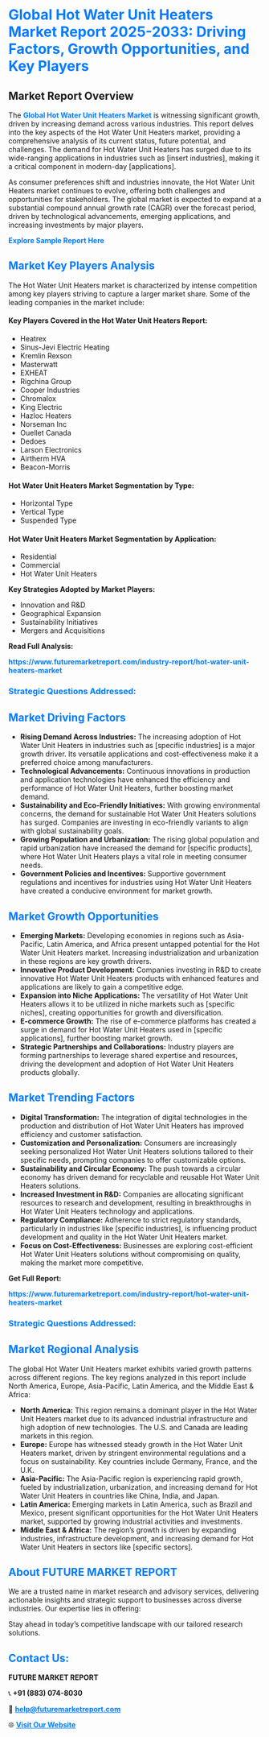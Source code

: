<h1 style="color: #007BFF;">Global Hot Water Unit Heaters Market Report 2025-2033: Driving Factors, Growth Opportunities, and Key Players</h1>

<section id="overview">
<h2>Market Report Overview</h2>
<p>The <a href="https://www.futuremarketreport.com/industry-report/hot-water-unit-heaters-market" style="color: #007BFF; text-decoration: none;"><strong>Global Hot Water Unit Heaters Market</strong></a> is witnessing significant growth, driven by increasing demand across various industries. This report delves into the key aspects of the Hot Water Unit Heaters market, providing a comprehensive analysis of its current status, future potential, and challenges. The demand for Hot Water Unit Heaters has surged due to its wide-ranging applications in industries such as [insert industries], making it a critical component in modern-day [applications].</p>
<p>As consumer preferences shift and industries innovate, the Hot Water Unit Heaters market continues to evolve, offering both challenges and opportunities for stakeholders. The global market is expected to expand at a substantial compound annual growth rate (CAGR) over the forecast period, driven by technological advancements, emerging applications, and increasing investments by major players.</p>
</section>

<section id="overview">
<p><a href="https://www.futuremarketreport.com/request-sample/reportId=111353" style="color: #007BFF; text-decoration: none;"><strong>Explore Sample Report Here</strong></a></p>
</section>

<section id="key-players">
<h2 style="color: #007BFF;">Market Key Players Analysis</h2>
<p>The Hot Water Unit Heaters market is characterized by intense competition among key players striving to capture a larger market share. Some of the leading companies in the market include:</p>
<h4>Key Players Covered in the Hot Water Unit Heaters Report:</h4>
<ul><li>Heatrex</li><li>Sinus-Jevi Electric Heating</li><li>Kremlin Rexson</li><li>Masterwatt</li><li>EXHEAT</li><li>Rigchina Group</li><li>Cooper Industries</li><li>Chromalox</li><li>King Electric</li><li>Hazloc Heaters</li><li>Norseman Inc</li><li>Ouellet Canada</li><li>Dedoes</li><li>Larson Electronics</li><li>Airtherm HVA</li><li>Beacon-Morris</li></ul>
<h4>Hot Water Unit Heaters Market Segmentation by Type:</h4>
<ul><li>Horizontal Type</li><li>Vertical Type</li><li>Suspended Type</li></ul>

<h4>Hot Water Unit Heaters Market Segmentation by Application:</h4>
<ul><li>Residential</li><li>Commercial</li><li>Hot Water Unit Heaters</li></ul>
<p><strong>Key Strategies Adopted by Market Players:</strong></p>
<ul>
<li>Innovation and R&D</li>
<li>Geographical Expansion</li>
<li>Sustainability Initiatives</li>
<li>Mergers and Acquisitions</li>
</ul>
</section>

<section>
<p><strong>Read Full Analysis: </strong></p><a href="https://www.futuremarketreport.com/industry-report/hot-water-unit-heaters-market" style="color: #007BFF; text-decoration: none;"><strong>https://www.futuremarketreport.com/industry-report/hot-water-unit-heaters-market</strong></a>
<h3 style="color: #007BFF;">Strategic Questions Addressed:</h3>
</section>

<section id="driving-factors">
<h2 style="color: #007BFF;">Market Driving Factors</h2>
<ul>
<li><strong>Rising Demand Across Industries:</strong> The increasing adoption of Hot Water Unit Heaters in industries such as [specific industries] is a major growth driver. Its versatile applications and cost-effectiveness make it a preferred choice among manufacturers.</li>
<li><strong>Technological Advancements:</strong> Continuous innovations in production and application technologies have enhanced the efficiency and performance of Hot Water Unit Heaters, further boosting market demand.</li>
<li><strong>Sustainability and Eco-Friendly Initiatives:</strong> With growing environmental concerns, the demand for sustainable Hot Water Unit Heaters solutions has surged. Companies are investing in eco-friendly variants to align with global sustainability goals.</li>
<li><strong>Growing Population and Urbanization:</strong> The rising global population and rapid urbanization have increased the demand for [specific products], where Hot Water Unit Heaters plays a vital role in meeting consumer needs.</li>
<li><strong>Government Policies and Incentives:</strong> Supportive government regulations and incentives for industries using Hot Water Unit Heaters have created a conducive environment for market growth.</li>
</ul>
</section>

<section id="growth-opportunities">
<h2 style="color: #007BFF;">Market Growth Opportunities</h2>
<ul>
<li><strong>Emerging Markets:</strong> Developing economies in regions such as Asia-Pacific, Latin America, and Africa present untapped potential for the Hot Water Unit Heaters market. Increasing industrialization and urbanization in these regions are key growth drivers.</li>
<li><strong>Innovative Product Development:</strong> Companies investing in R&D to create innovative Hot Water Unit Heaters products with enhanced features and applications are likely to gain a competitive edge.</li>
<li><strong>Expansion into Niche Applications:</strong> The versatility of Hot Water Unit Heaters allows it to be utilized in niche markets such as [specific niches], creating opportunities for growth and diversification.</li>
<li><strong>E-commerce Growth:</strong> The rise of e-commerce platforms has created a surge in demand for Hot Water Unit Heaters used in [specific applications], further boosting market growth.</li>
<li><strong>Strategic Partnerships and Collaborations:</strong> Industry players are forming partnerships to leverage shared expertise and resources, driving the development and adoption of Hot Water Unit Heaters products globally.</li>
</ul>
</section>

<section id="trending-factors">
<h2 style="color: #007BFF;">Market Trending Factors</h2>
<ul>
<li><strong>Digital Transformation:</strong> The integration of digital technologies in the production and distribution of Hot Water Unit Heaters has improved efficiency and customer satisfaction.</li>
<li><strong>Customization and Personalization:</strong> Consumers are increasingly seeking personalized Hot Water Unit Heaters solutions tailored to their specific needs, prompting companies to offer customizable options.</li>
<li><strong>Sustainability and Circular Economy:</strong> The push towards a circular economy has driven demand for recyclable and reusable Hot Water Unit Heaters solutions.</li>
<li><strong>Increased Investment in R&D:</strong> Companies are allocating significant resources to research and development, resulting in breakthroughs in Hot Water Unit Heaters technology and applications.</li>
<li><strong>Regulatory Compliance:</strong> Adherence to strict regulatory standards, particularly in industries like [specific industries], is influencing product development and quality in the Hot Water Unit Heaters market.</li>
<li><strong>Focus on Cost-Effectiveness:</strong> Businesses are exploring cost-efficient Hot Water Unit Heaters solutions without compromising on quality, making the market more competitive.</li>
</ul>
</section>

<section>
<p><strong>Get Full Report: </strong></p><a href="https://www.futuremarketreport.com/industry-report/hot-water-unit-heaters-market" style="color: #007BFF; text-decoration: none;"><strong>https://www.futuremarketreport.com/industry-report/hot-water-unit-heaters-market</strong></a>
<h3 style="color: #007BFF;">Strategic Questions Addressed:</h3>
</section>


<section id="regional-analysis">
<h2 style="color: #007BFF;">Market Regional Analysis</h2>
<p>The global Hot Water Unit Heaters market exhibits varied growth patterns across different regions. The key regions analyzed in this report include North America, Europe, Asia-Pacific, Latin America, and the Middle East & Africa:</p>
<ul>
<li><strong>North America:</strong> This region remains a dominant player in the Hot Water Unit Heaters market due to its advanced industrial infrastructure and high adoption of new technologies. The U.S. and Canada are leading markets in this region.</li>
<li><strong>Europe:</strong> Europe has witnessed steady growth in the Hot Water Unit Heaters market, driven by stringent environmental regulations and a focus on sustainability. Key countries include Germany, France, and the U.K.</li>
<li><strong>Asia-Pacific:</strong> The Asia-Pacific region is experiencing rapid growth, fueled by industrialization, urbanization, and increasing demand for Hot Water Unit Heaters in countries like China, India, and Japan.</li>
<li><strong>Latin America:</strong> Emerging markets in Latin America, such as Brazil and Mexico, present significant opportunities for the Hot Water Unit Heaters market, supported by growing industrial activities and investments.</li>
<li><strong>Middle East & Africa:</strong> The region’s growth is driven by expanding industries, infrastructure development, and increasing demand for Hot Water Unit Heaters in sectors like [specific sectors].</li>
</ul>
</section>

<footer>
<h2 style="color: #007BFF;">About FUTURE MARKET REPORT</h2>
<p>We are a trusted name in market research and advisory services, delivering actionable insights and strategic support to businesses across diverse industries. Our expertise lies in offering:</p>

<p>Stay ahead in today’s competitive landscape with our tailored research solutions.</p>

<h2 style="color: #007BFF;">Contact Us:</h2>
<p><strong>FUTURE MARKET REPORT</strong></p>
<p>📞 <strong>+91 (883) 074-8030</strong></p>
<p>📧 <strong><a href="mailto:help@futuremarketreport.com" style="color: #007BFF;">help@futuremarketreport.com</a></strong></p>
<p>🌐 <strong><a href="https://www.futuremarketreport.com/" style="color: #007BFF;">Visit Our Website</a></strong></p>
</footer>